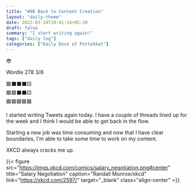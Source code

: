 ```yaml
---
title: "#80 Back to Content Creation"
layout: "daily-theme"
date: 2022-03-24T10:41:14+05:30
draft: false
summary: "I start writing again!"
tags: ["daily log"]
categories: ["Daily Dose of Pottekkat"]
---
```


😎

Wordle 278 3/6

🟩⬛⬛⬛🟨\
🟩🟩⬛⬛🟨\
🟩🟩🟩🟩🟩

I started writing Tweets again today. I have a couple of threads lined up for the week and I think I would be able to get back in the flow.

Starting a new job was time consuming and now that I have clear boundaries, I'm able to take some time to work on my content.

XKCD always cracks me up.

{{< figure src="https://imgs.xkcd.com/comics/salary_negotiation.png#center" title="Salary Negotiation" caption="Randall Munroe/xkcd" link="https://xkcd.com/2597/" target="_blank" class="align-center" >}}
